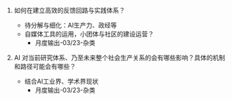 1. 如何在建立高效的反馈回路与实践体系？
   - 待分解与细化：AI生产力、政经等
   - 自媒体工具的运用，小团体与社区的建设运营？
     - 月度输出-03/23-杂类
  

2. AI 对当前研究体系、乃至未来整个社会生产关系的会有哪些影响？具体的机制和路径可能会有哪些？
   - 结合AI工业界、学术界现状
     - 月度输出-03/23-杂类